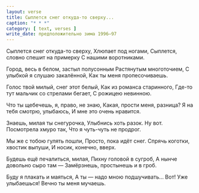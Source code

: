 ```yaml
---
layout: verse
title: Сыплется снег откуда-то сверху...
caption: "* * *"
category: [ text, verses ]
write_date: предположительно зима 1996–97
---
```

Сыплется снег откуда-то сверху,
Хлюпает под ногами,
Сыплется, словно спешит на примерку
С нашими воротниками.

Город, весь в белом, застыл полусонным
Растянутым многоточием,
С улыбкой я слушаю закалённой,
Как ты меня пропесочиваешь.

Голос твой милый, снег этот белый,
Как из романса старинного,
Где-то тут мальчик со стрелами бегает,
С рожицею невинною.

Что ты щебечешь, я, право, не знаю,
Какая, прости меня, разница?
Я на тебя смотрю, улыбаюсь,
И мне это очень нравится.

Знаешь, милая ты снегурочка,
Улыбнись хоть разок.
Ну вот. Посмотрела хмуро так,
Что я чуть-чуть не продрог.

Мы же с тобою гулять пошли,
Просто, пока идёт снег.
Спрячь коготки, хвостик выпуши,
И носик, конечно, вверх.

Будешь ещё печалиться, милая,
Пихну головой в сугроб,
А нынче довольно сыро там —
Замёрзнешь, простынешь и в гроб.

Буду я плакать и маяться,
А ты — надо мною подшучивать...
Вот! Уже улыбаешься!
Вечно ты меня мучаешь.
